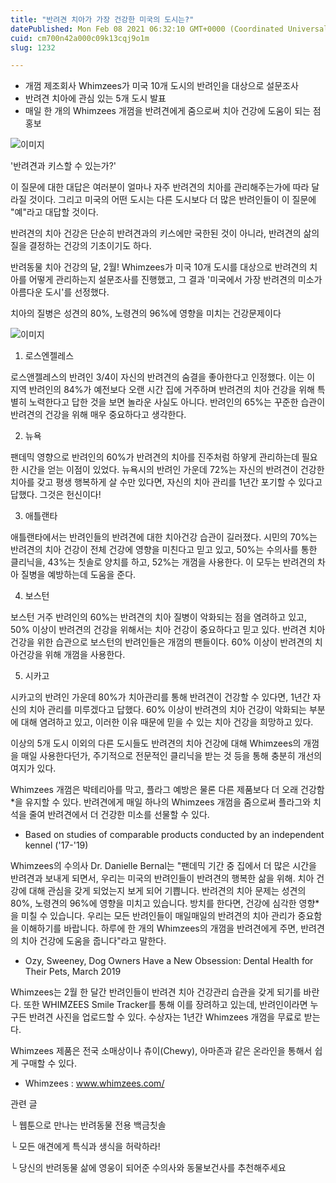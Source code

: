```yaml
---
title: "반려견 치아가 가장 건강한 미국의 도시는?"
datePublished: Mon Feb 08 2021 06:32:10 GMT+0000 (Coordinated Universal Time)
cuid: cm700n42a000c09k13cqj9o1m
slug: 1232

---
```



- 개껌 제조회사 Whimzees가 미국 10개 도시의 반려인을 대상으로 설문조사
- 반려견 치아에 관심 있는 5개 도시 발표
- 매일 한 개의 Whimzees 개껌을 반려견에게 줌으로써 치아 건강에 도움이 되는 점 홍보

![이미지](https://cdn.hashnode.com/res/hashnode/image/upload/v1739250161997/b4993d5e-d350-4a0c-8dc9-07e71833a42c.jpeg)

'반려견과 키스할 수 있는가?'

이 질문에 대한 대답은 여러분이 얼마나 자주 반려견의 치아를 관리해주는가에 따라 달라질 것이다. 그리고 미국의 어떤 도시는 다른 도시보다 더 많은 반려인들이 이 질문에 "예"라고 대답할 것이다.

반려견의 치아 건강은 단순히 반려견과의 키스에만 국한된 것이 아니라, 반려견의 삶의 질을 결정하는 건강의 기초이기도 하다.

반려동물 치아 건강의 달, 2월! Whimzees가 미국 10개 도시를 대상으로 반려견의 치아를 어떻게 관리하는지 설문조사를 진행했고, 그 결과 '미국에서 가장 반려견의 미소가 아름다운 도시'를 선정했다.

치아의 질병은 성견의 80%, 노령견의 96%에 영향을 미치는 건강문제이다

![이미지](https://cdn.hashnode.com/res/hashnode/image/upload/v1739250163531/8fea0023-ddae-4a54-aad9-9ede4ac0ad59.jpeg)

1. 로스엔젤레스

로스앤젤레스의 반려인 3/4이 자신의 반려견의 숨결을 좋아한다고 인정했다. 이는 이 지역 반려인의 84%가 예전보다 오랜 시간 집에 거주하며 반려견의 치아 건강을 위해 특별히 노력한다고 답한 것을 보면 놀라운 사실도 아니다. 반려인의 65%는 꾸준한 습관이 반려견의 건강을 위해 매우 중요하다고 생각한다.

2. 뉴욕

팬데믹 영향으로 반려인의 60%가 반려견의 치아를 진주처럼 하얗게 관리하는데 필요한 시간을 얻는 이점이 있었다. 뉴욕시의 반려인 가운데 72%는 자신의 반려견이 건강한 치아를 갖고 평생 행복하게 살 수만 있다면, 자신의 치아 관리를 1년간 포기할 수 있다고 답했다. 그것은 헌신이다!

3. 애틀랜타

애틀랜타에서는 반려인들의 반려견에 대한 치아건강 습관이 길러졌다. 시민의 70%는 반려견의 치아 건강이 전체 건강에 영향을 미친다고 믿고 있고, 50%는 수의사를 통한 클리닉을, 43%는 칫솔로 양치를 하고, 52%는 개껌을 사용한다. 이 모두는 반려견의 차아 질병을 예방하는데 도움을 준다.

4. 보스턴

보스턴 거주 반려인의 60%는 반려견의 치아 질병이 악화되는 점을 염려하고 있고, 50% 이상이 반려견의 건강을 위해서는 치아 건강이 중요하다고 믿고 있다. 반려견 치아 건강을 위한 습관으로 보스턴의 반려인들은 개껌의 팬들이다. 60% 이상이 반려견의 치아건강을 위해 개껌을 사용한다.

5. 시카고

시카고의 반려인 가운데 80%가 치아관리를 통해 반려견이 건강할 수 있다면, 1년간 자신의 치아 관리를 미루겠다고 답했다. 60% 이상이 반려견의 치아 건강이 악화되는 부분에 대해 염려하고 있고, 이러한 이유 때문에 믿을 수 있는 치아 건강을 희망하고 있다.

이상의 5개 도시 이외의 다른 도시들도 반려견의 치아 건강에 대해 Whimzees의 개껌을 매일 사용한다던가, 주기적으로 전문적인 클리닉을 받는 것 등을 통해 충분히 개선의 여지가 있다.

Whimzees 개껌은 박테리아를 막고, 플라그 예방은 물론 다른 제품보다 더 오래 건강함*을 유지할 수 있다. 반려견에게 매일 하나의 Whimzees 개껌을 줌으로써 플라그와 치석을 줄여 반려견에서 더 건강한 미소를 선물할 수 있다.

* Based on studies of comparable products conducted by an independent kennel ('17-'19)

Whimzees의 수의사 Dr. Danielle Bernal는 "팬데믹 기간 중 집에서 더 많은 시간을 반려견과 보내게 되면서, 우리는 미국의 반려인들이 반려견의 행복한 삶을 위해. 치아 건강에 대해 관심을 갖게 되었는지 보게 되어 기쁩니다. 반려견의 치아 문제는 성견의 80%, 노령견의 96%에 영향을 미치고 있습니다. 방치를 한다면, 건강에 심각한 영향*을 미칠 수 있습니다. 우리는 모든 반려인들이 매일매일의 반려견의 치아 관리가 중요함을 이해하기를 바랍니다. 하루에 한 개의 Whimzees의 개껌을 반려견에게 주면, 반려견의 치아 건강에 도움을 줍니다"라고 말한다.

* Ozy, Sweeney, Dog Owners Have a New Obsession: Dental Health for Their Pets, March 2019

Whimzees는 2월 한 달간 반려인들이 반려견 치아 건강관리 습관을 갖게 되기를 바란다. 또한 WHIMZEES Smile Tracker를 통해 이를 장려하고 있는데, 반려인이라면 누구든 반려견 사진을 업로드할 수 있다. 수상자는 1년간 Whimzees 개껌을 무료로 받는다.

Whimzees 제품은 전국 소매상이나 츄이(Chewy), 아마존과 같은 온라인을 통해서 쉽게 구매할 수 있다.

- Whimzees : www.whimzees.com/

관련 글

└ 웹툰으로 만나는 반려동물 전용 백금칫솔

└ 모든 애견에게 특식과 생식을 허락하라!

└ 당신의 반려동물 삶에 영웅이 되어준 수의사와 동물보건사를 추천해주세요